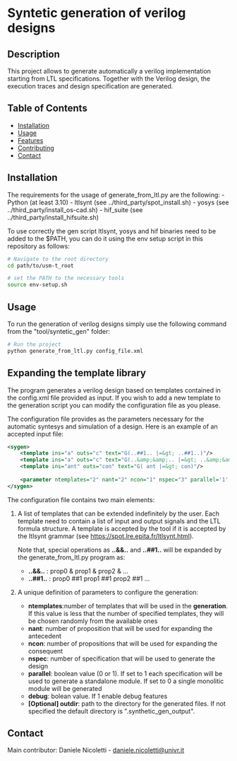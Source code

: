 # Syntetic generation of verilog designs

## Description
This project allows to generate automatically a verilog implementation starting from LTL specifications. Together with the Verilog design, the execution traces and design specification are generated.

## Table of Contents
- [Installation](#installation)
- [Usage](#usage)
- [Features](#features)
- [Contributing](#contributing)
- [Contact](#contact)

## Installation
The requirements for the usage of generate_from_ltl.py are the following:
    - Python (at least 3.10)
    - ltlsynt (see ../third_party/spot_install.sh)
    - yosys (see ../third_party/install_os-cad.sh)
    - hif_suite (see ../third_party/install_hifsuite.sh)

To use correctly the gen script ltlsynt, yosys and hif binaries need to be added to the $PATH, you can do it using the env setup script in this repository as follows:
```bash
# Navigate to the root directory
cd path/to/usm-t_root

# set the PATH to the necessary tools
source env-setup.sh

```

## Usage
To run the generation of verilog designs simply use the following command from the "tool/syntetic_gen" folder: 

```bash
# Run the project
python generate_from_ltl.py config_file.xml
```

## Expanding the template library

The program generates a verilog design based on templates contained in the config.xml file provided as input. If you wish to add a new template to the generation script you can modify the configuration file as you please.

The configuration file provides as the parameters necessary for the automatic syntesys and simulation of a design.
Here is an example of an accepted input file:

```xml
<sygen>
    <template ins="a" outs="c" text="G(..##1.. |=&gt; ..##1..)"/>
    <template ins="a" outs="c" text="G(..&amp;&amp;.. |=&gt; ..&amp;&amp;..)"/>
    <template ins="ant" outs="con" text="G( ant |=&gt; con)"/>
    
    <parameter ntemplates="2" nant="2" ncon="1" nspec="3" parallel='1' />
</sygen>

```

The configuration file contains two main elements:

1. A list of templates that can be extended indefinitely by the user. Each template need to contain a list of input and output signals and the LTL formula structure. A template is accepted by the tool if it is accepted by the ltlsynt grammar (see https://spot.lre.epita.fr/ltlsynt.html).

    Note that, special operations as **..&&..** and **..##1..** will be expanded by the generate_from_ltl.py program as:
    -  **..&&..** : prop0 & prop1 & prop2 & ...
    -  **..##1..** : prop0 ##1 prop1 ##1 prop2 ##1 ...

2. A unique definition of parameters to configure the generation:
    - **ntemplates**:number of templates that will be used in the **generation**. If this value is less that the number of specified templates, they will be chosen randomly from the available ones 
    - **nant**: number of proposition that will be used for expanding the antecedent
    - **ncon**: number of propositions that will be used for expanding the consequent
    - **nspec**: number of specification that will be used to generate the design
    - **parallel**: boolean value (0 or 1). If set to 1 each specification will be used to generate a standalone module. If set to 0 a single monolitic module will be generated
    - **debug**: bolean value. If 1 enable debug features
    - **[Optional] outdir**: path to the directory for the generated files. If not specified the default directory is ".synthetic_gen_output".

## Contact
Main contributor: Daniele Nicoletti - daniele.nicoletti@univr.it
